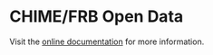 # CHIME/FRB Open Data

Visit the [online documentation](https://chime-frb-open-data.github.io) for more information.
